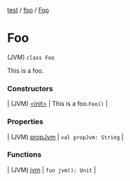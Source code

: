 [test](../../index.md) / [foo](../index.md) / [Foo](./index.md)

# Foo

(JVM) `class Foo`

This is a foo.

### Constructors

| (JVM) [&lt;init&gt;](-init-.md) | This is a foo.`Foo()` |

### Properties

| (JVM) [propJvm](prop-jvm.md) | `val propJvm: String` |

### Functions

| (JVM) [jvm](jvm.md) | `fun jvm(): Unit` |

